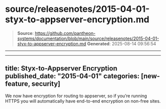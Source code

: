 # source/releasenotes/2015-04-01-styx-to-appserver-encryption.md

> **Source**: https://github.com/pantheon-systems/documentation/blob/main/source/releasenotes/2015-04-01-styx-to-appserver-encryption.md
> **Generated**: 2025-08-14 09:56:54

---

---
title: Styx-to-Appserver Encryption
published_date: "2015-04-01"
categories: [new-feature, security]
---
We now have encryption for routing to appserver, so if you’re running HTTPS you will automatically have end-to-end encryption on non-free sites.
